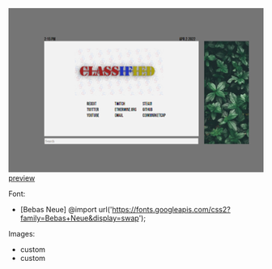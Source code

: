 ![png](img/githubPreviewImage.png)
[preview](https://sinagun.github.io/start-page/)

Font: 
   - [Bebas Neue] @import url('https://fonts.googleapis.com/css2?family=Bebas+Neue&display=swap');

Images: 
   - custom 
   - custom 
